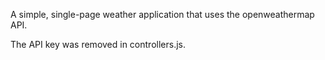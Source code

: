 A simple, single-page weather application that uses the openweathermap API.

The API key was removed in controllers.js.